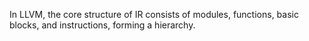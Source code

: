 In LLVM, the core structure of IR consists of modules, functions, basic blocks, and instructions, forming a hierarchy.

